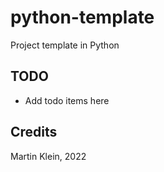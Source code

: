 # python-template

Project template in Python


## TODO

* Add todo items here

## Credits

Martin Klein, 2022